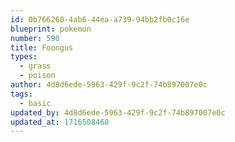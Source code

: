 ```yaml
---
id: 0b766260-4ab6-44ea-a739-94bb2fb0c16e
blueprint: pokemon
number: 590
title: Foongus
types:
  - grass
  - poison
author: 4d8d6ede-5963-429f-9c2f-74b897007e0c
tags:
  - basic
updated_by: 4d8d6ede-5963-429f-9c2f-74b897007e0c
updated_at: 1716508468
---
```

